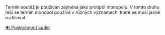 
Termín soutěž je používán zejména jako protipól monopolu. V tomto druhu řeči se termín monopol používá v různých významech, které se musí jasně rozlišovat.

[🔊 Poslechnout audio](/data/7-paragraphs/audio/chapter_56/para_008-Termn-sout-je-pouvn-zejmna-jako-protipl-mo.mp3)
